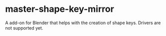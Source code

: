 # master-shape-key-mirror
A add-on for Blender that helps with the creation of shape keys. Drivers are not supported yet.
